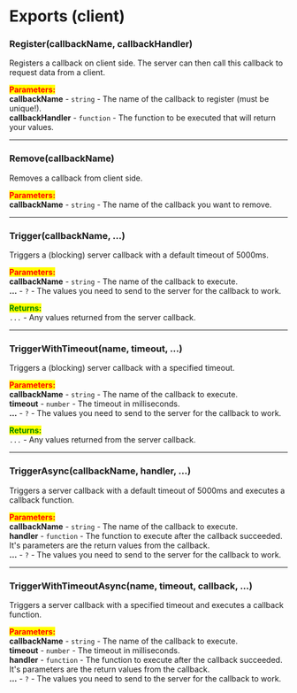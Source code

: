# Exports (client)

### Register(callbackName, callbackHandler)

Registers a callback on client side. The server can then call this callback to request data from a client.

<mark style="color:red;">**Parameters:**</mark>\
**callbackName** - `string` - The name of the callback to register (must be unique!).\
**callbackHandler** - `function` - The function to be executed that will return your values.

***

### Remove(callbackName)

Removes a callback from client side.

<mark style="color:red;">**Parameters:**</mark>\
**callbackName** - `string` - The name of the callback you want to remove.

***

### Trigger(callbackName, ...)

Triggers a (blocking) server callback with a default timeout of 5000ms.

<mark style="color:red;">**Parameters:**</mark>\
**callbackName** - `string` - The name of the callback to execute.\
**...** - `?` - The values you need to send to the server for the callback to work.

<mark style="color:green;">**Returns:**</mark>\
`...` - Any values returned from the server callback.

***

### TriggerWithTimeout(name, timeout, ...)

Triggers a (blocking) server callback with a specified timeout.

<mark style="color:red;">**Parameters:**</mark>\
**callbackName** - `string` - The name of the callback to execute.\
**timeout** - `number` - The timeout in milliseconds.\
**...** - `?` - The values you need to send to the server for the callback to work.

<mark style="color:green;">**Returns:**</mark>\
`...` - Any values returned from the server callback.

***

### TriggerAsync(callbackName, handler, ...)

Triggers a server callback with a default timeout of 5000ms and executes a callback function.

<mark style="color:red;">**Parameters:**</mark>\
**callbackName** - `string` - The name of the callback to execute.\
**handler** - `function` - The function to execute after the callback succeeded. It's parameters are the return values from the callback.\
**...** - `?` - The values you need to send to the server for the callback to work.

***

### TriggerWithTimeoutAsync(name, timeout, callback, ...)

Triggers a server callback with a specified timeout and executes a callback function.

<mark style="color:red;">**Parameters:**</mark>\
**callbackName** - `string` - The name of the callback to execute.\
**timeout** - `number` - The timeout in milliseconds.\
**handler** - `function` - The function to execute after the callback succeeded. It's parameters are the return values from the callback.\
**...** - `?` - The values you need to send to the server for the callback to work.
